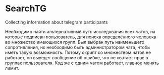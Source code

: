 # SearchTG
Collecting information about telegram participants

Необходимо найти альтернативный путь исследования всех чатов, на которые подписан пользователь, для поиска определённого человека во множество имеющихся групп. 
Был выбран путь наименьшего сопротивления, но необходимо быть администратором чата, чтобы иметь такую возможность.
Потому скрипт со множеством чатов не работает, он выведет сообщение об ошибке, что не хватает прав в группах пользователя.
Код же с одним чатом работает, главное менять лимит. 

